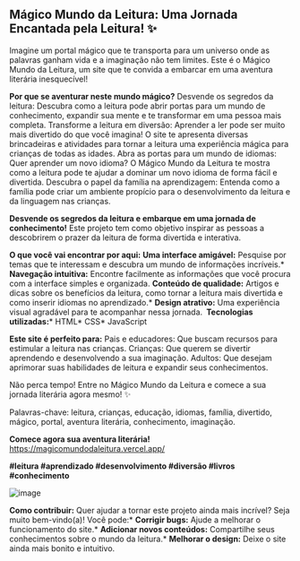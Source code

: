 ## Mágico Mundo da Leitura: Uma Jornada Encantada pela Leitura! ✨ ##

Imagine um portal mágico que te transporta para um universo onde as palavras ganham vida e a imaginação não tem limites. 
Este é o Mágico Mundo da Leitura, um site que te convida a embarcar em uma aventura literária inesquecível!

**Por que se aventurar neste mundo mágico?**
Desvende os segredos da leitura: Descubra como a leitura pode abrir portas para um mundo de conhecimento, expandir sua 
mente e te transformar em uma pessoa mais completa.
Transforme a leitura em diversão: Aprender a ler pode ser muito mais divertido do que você imagina! O site te apresenta 
diversas brincadeiras e atividades para tornar a leitura uma experiência mágica para crianças de todas as idades.
Abra as portas para um mundo de idiomas: Quer aprender um novo idioma? O Mágico Mundo da Leitura te mostra como a leitura 
pode te ajudar a dominar um novo idioma de forma fácil e divertida.
Descubra o papel da família na aprendizagem: Entenda como a família pode criar um ambiente propício para o desenvolvimento 
da leitura e da linguagem nas crianças.

**Desvende os segredos da leitura e embarque em uma jornada de conhecimento!**
Este projeto tem como objetivo inspirar as pessoas a descobrirem o prazer da leitura de forma divertida e interativa. 

**O que você vai encontrar por aqui:** 
**Uma interface amigável:** Pesquise por temas que te interessam e descubra um mundo de informações incríveis.* 
**Navegação intuitiva:** Encontre facilmente as informações que você procura com a interface simples e organizada.
**Conteúdo de qualidade:** Artigos e dicas sobre os benefícios da leitura, como tornar a leitura mais divertida e como inserir idiomas no aprendizado.* 
**Design atrativo:** Uma experiência visual agradável para te acompanhar nessa jornada.
**️ Tecnologias utilizadas:*** HTML* CSS* JavaScript

**Este site é perfeito para:**
Pais e educadores: Que buscam recursos para estimular a leitura nas crianças.
Crianças: Que querem se divertir aprendendo e desenvolvendo a sua imaginação.
Adultos: Que desejam aprimorar suas habilidades de leitura e expandir seus conhecimentos.

Não perca tempo! Entre no Mágico Mundo da Leitura e comece a sua jornada literária agora mesmo! ✨

Palavras-chave: leitura, crianças, educação, idiomas, família, divertido, mágico, portal, aventura literária, conhecimento, imaginação.

**Comece agora sua aventura literária!**
https://magicomundodaleitura.vercel.app/

**#leitura #aprendizado #desenvolvimento #diversão #livros #conhecimento**


![image](https://github.com/user-attachments/assets/296c8f47-b278-4ed5-a2fc-5d7e2e156200)


**Como contribuir:** Quer ajudar a tornar este projeto ainda mais incrível? Seja muito bem-vindo(a)! 
Você pode:* **Corrigir bugs:** Ajude a melhorar o funcionamento do site.* 
**Adicionar novos conteúdos:** Compartilhe seus conhecimentos sobre o mundo da leitura.* 
**Melhorar o design:** Deixe o site ainda mais bonito e intuitivo.
